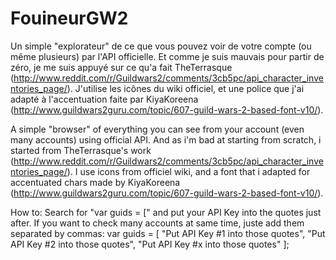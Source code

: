 # FouineurGW2
Un simple "explorateur" de ce que vous pouvez voir de votre compte (ou même plusieurs) par l'API officielle.
Et comme je suis mauvais pour partir de zéro, je me suis appuyé sur ce qu'a fait TheTerrasque (http://www.reddit.com/r/Guildwars2/comments/3cb5pc/api_character_inventories_page/).
J'utilise les icônes du wiki officiel, et une police que j'ai adapté à l'accentuation faite par KiyaKoreena (http://www.guildwars2guru.com/topic/607-guild-wars-2-based-font-v10/).


A simple "browser" of everything you can see from your account (even many accounts) using official API.
And as i'm bad at starting from scratch, i started from TheTerrasque's work (http://www.reddit.com/r/Guildwars2/comments/3cb5pc/api_character_inventories_page/).
I use icons from officiel wiki, and a font that i adapted for accentuated chars made by KiyaKoreena (http://www.guildwars2guru.com/topic/607-guild-wars-2-based-font-v10/).


How to:
Search for "var guids = [" and put your API Key into the quotes just after.
If you want to check many accounts at same time, juste add them separated by commas:
    var guids = [
        "Put API Key #1 into those quotes",
        "Put API Key #2 into those quotes",
        "Put API Key #x into those quotes"
    ];
